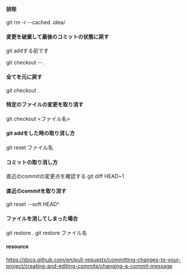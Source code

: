 #### 排除
 git rm -r --cached .idea/
#### 変更を破棄して最後のコミットの状態に戻す
git addする前です

git checkout -- .
#### 全てを元に戻す
git checkout .
#### 特定のファイルの変更を取り消す
git checkout <ファイル名>
#### git addをした時の取り消し方
git reset ファイル名

#### コミットの取り消し方
 直近のcommitの変更点を確認する
 git diff HEAD~1
#### 直近のcommitを取り消す
git reset --soft HEAD^

#### ファイルを消してしまった場合
git restore .
git restore ファイル名
#### resource

https://docs.github.com/en/pull-requests/committing-changes-to-your-project/creating-and-editing-commits/changing-a-commit-message

